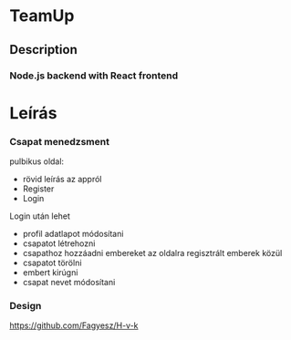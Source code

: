 # TeamUp
## Description
### Node.js backend with React frontend

# Leírás
### Csapat menedzsment
pulbikus oldal:
- rövid leírás az appról
- Register
- Login

Login után lehet
- profil adatlapot módosítani
- csapatot létrehozni
- csapathoz hozzáadni embereket az oldalra regisztrált emberek közül
- csapatot törölni
- embert kirúgni
- csapat nevet módosítani

### Design
https://github.com/Fagyesz/H-v-k
